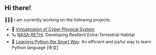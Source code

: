 ## Hi there!

🧑🏽‍💻 I am currently working on the following projects:

- 🔬 [Virtualization of Cyber Physical System](https://chuanyuxue.github.io/Papers/)
- 🪐 [NASA-RETHi](https://github.com/ChuanyuXue/NASA-RETHi-DataService): Developing Resilient Extra-Terrestrial Habitat
- 🧸 [Learning Python the Smart Way](https://github.com/datawhalechina/learn-python-the-smart-way): An efficient and joyful way to learn Python language \[中文\]
